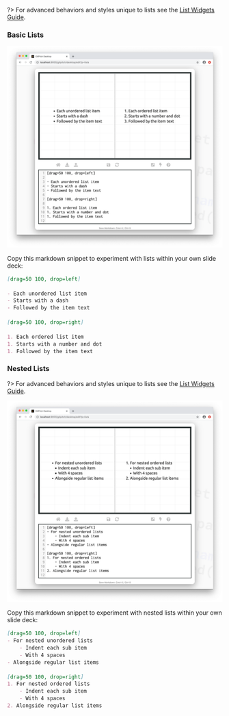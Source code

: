 ?> For advanced behaviors and styles unique to lists see the [List Widgets Guide](../lists/widgets.md).

### Basic Lists

![Sample slide demonstrating list content](../_images/gitpitch-text-lists.png)

Copy this markdown snippet to experiment with lists within your own slide deck:

```markdown
[drag=50 100, drop=left]

- Each unordered list item
- Starts with a dash
- Followed by the item text

[drag=50 100, drop=right]

1. Each ordered list item
1. Starts with a number and dot
1. Followed by the item text
```

### Nested Lists

?> For advanced behaviors and styles unique to lists see the [List Widgets Guide](../lists/widgets.md).

![Sample slide demonstrating nested list content](../_images/gitpitch-text-lists-nested.png)

Copy this markdown snippet to experiment with nested lists within your own slide deck:

```markdown
[drag=50 100, drop=left]
- For nested unordered lists
    - Indent each sub item
    - With 4 spaces
- Alongside regular list items

[drag=50 100, drop=right]
1. For nested ordered lists
    - Indent each sub item
    - With 4 spaces
2. Alongside regular list items
```

